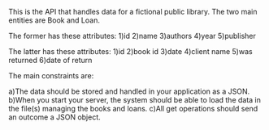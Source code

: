 This is the API that handles data for a fictional public library.
The two main entities are Book and Loan.

The former has these attributes:
1)id
2)name
3)authors
4)year
5)publisher

The latter has these attributes:
1)id
2)book id
3)date
4)client name
5)was returned
6)date of return

The main constraints are:

a)The data should be stored and handled in your application as a JSON.
b)When you start your server, the system should be able to load the data in the file(s) managing the
books and loans.
c)All get operations should send an outcome a JSON object.
